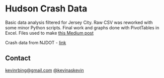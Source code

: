 # Hudson Crash Data

Basic data analysis filtered for Jersey City. Raw CSV was reworked with some minor Python scripts. Final work and graphs done with PivotTables in Excel. Files used to make [this Medium post](https://medium.com/@kevinaskevin/solving-for-zero-in-jersey-city-d1a255352862) 

Crash data from NJDOT - [link](http://www.state.nj.us/transportation/refdata/accident/)

## Contact
kevinrbing@gmail.com
[@kevinaskevin](https://twitter.com/kevinaskevin)
